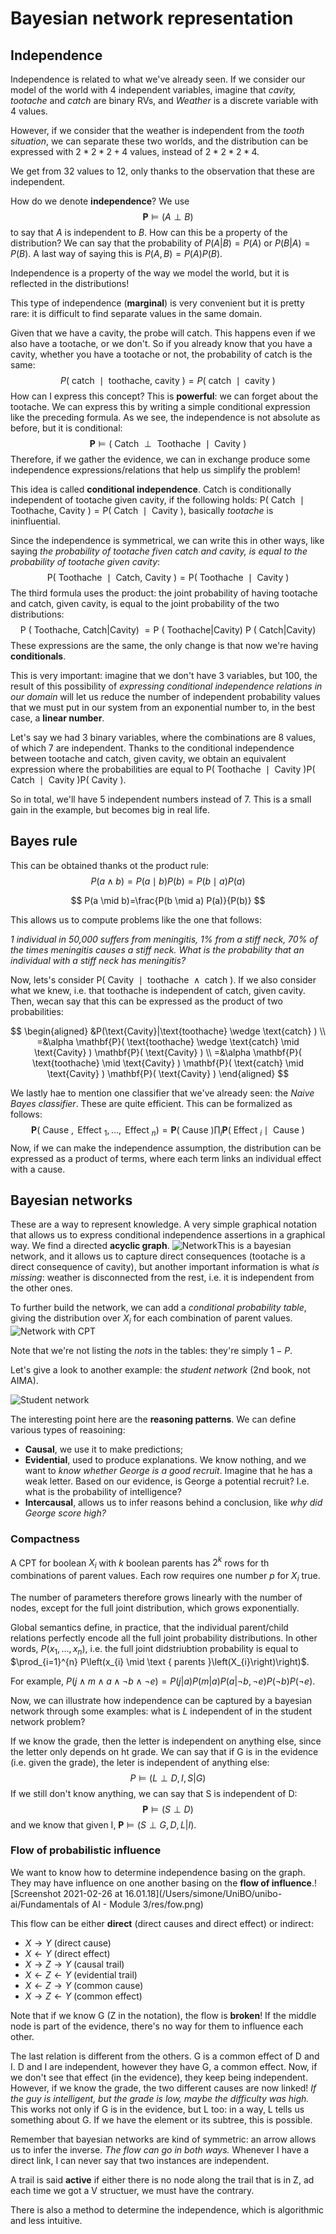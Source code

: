 # Bayesian network representation

## Independence

Independence is related to what we've already seen. If we consider our model of the world with 4 independent variables, imagine that *cavity, tootache* and *catch* are binary RVs, and *Weather* is a discrete variable with 4 values. 

However, if we consider that the weather is independent from the *tooth situation*, we can separate these two worlds, and the distribution can be expressed with $2*2*2 + 4$ values, instead of $2*2* 2*4$.

We get from 32 values to 12, only thanks to the observation that these are independent.

How do we denote **independence**? We use 
$$
\mathbf{P} \models(A \perp B)
$$
 to say that $A$ is independent to $B$. How can this be a property of the distribution? We can say that the probability of $P(A|B)=P(A)$ or $P(B|A)=P(B)$. A last way of saying this is $P(A,B)=P(A)P(B)$.

Independence is a property of the way we model the world, but it is reflected in the distributions!

This type of independence (**marginal**) is very convenient but it is pretty rare: it is difficult to find separate values in the same domain.

Given that we have a cavity, the probe will catch. This happens even if we also have a tootache, or we don't. So if you already know that you have a cavity, whether you have a tootache or not, the probability of catch is the same:
$$
P(\text { catch } \mid \text { toothache, cavity })=P(\text { catch } \mid \text { cavity })
$$
How can I express this concept? This is **powerful**: we can forget about the tootache. We can express this by writing a simple conditional expression like the preceding formula. As we see, the independence is not absolute as before, but it is conditional:
$$
\mathbf{P} \models(\text { Catch } \perp \text { Toothache } \mid \text { Cavity })
$$
Therefore, if we gather the evidence, we can in exchange produce some independence expressions/relations that help us simplify the problem!

This idea is called **conditional independence**. Catch is conditionally independent of tootache given cavity, if the following holds: $\mathrm{P}(\text { Catch } \mid \text { Toothache, Cavity })=\mathrm{P}(\text { Catch } \mid \text { Cavity })$, basically *tootache* is ininfluential.

Since the independence is symmetrical, we can write this in other ways, like saying *the probability of tootache fiven catch and cavity, is equal to the probability of tootache given cavity*:
$$
\mathrm{P}(\text { Toothache } \mid \text { Catch, Cavity })=\mathrm{P}(\text { Toothache } \mid \text { Cavity })
$$
The third formula uses the product: the joint probability of having tootache and catch, given cavity, is equal to the joint probability of the two distributions:
$$
\mathrm{P} \text { ( Toothache, Catch|Cavity) }=\mathrm{P} \text { ( Toothache|Cavity) } \mathrm{P} \text { ( Catch|Cavity) }
$$
These expressions are the same, the only change is that now we're having **conditionals**.

This is very important: imagine that we don't have 3 variables, but 100, the result of this possibility of *expressing conditional independence relations in our domain* will let us reduce the number of independent probability values that we must put in our system from an exponential number to, in the best case, a **linear number**.

Let's say we had 3 binary variables, where the combinations are 8 values, of which 7 are independent. Thanks to the conditional independence between tootache and catch, given cavity, we obtain an equivalent expression where the probabilities are equal to $\mathrm{P}(\text { Toothache } \mid \text { Cavity }) \mathrm{P}(\text { Catch } \mid \text { Cavity }) \mathrm{P}(\text { Cavity })$.

So in total, we'll have 5 independent numbers instead of 7. This is a small gain in the example, but becomes big in real life.

## Bayes rule

This can be obtained thanks ot the product rule: 
$$
P(a \wedge b)= P(a \mid b) P(b)=P(b \mid a) P(a)
$$

$$
P(a \mid b)=\frac{P(b \mid a) P(a)}{P(b)}
$$

This allows us to compute problems like the one that follows:

*$1$ individual in 50,000 suffers from meningitis, $1 \%$ from a stiff neck, $70 \%$ of the times meningitis causes a stiff neck. What is the probability that an individual with a stiff neck has meningitis?*

Now, lets's consider $\mathrm{P}(\text { Cavity } \mid \text { toothache } \wedge \text { catch })$. If we also consider what we knew, i.e. that toothache is independent of catch, given cavity. Then, wecan say that this can be expressed as the product of two probabilities:

$$
\begin{aligned}
&P(\text{Cavity}|\text{toothache} \wedge \text{catch} ) \\
=&\alpha \mathbf{P}( \text{toothache} \wedge \text{catch} \mid \text{Cavity} ) \mathbf{P}( \text{Cavity} ) \\
=&\alpha \mathbf{P}( \text{toothache} \mid \text{Cavity} ) \mathbf{P}( \text{catch} \mid \text{Cavity} ) \mathbf{P}( \text{Cavity} )
\end{aligned}
$$

We lastly hae to mention one classifier that we've already seen: the *Naive Bayes classifier*. These are quite efficient. This can be formalized as follows:
$$
\mathbf{P}\left(\text { Cause }, \text { Effect }_{1}, \ldots, \text { Effect }_{n}\right)=\mathbf{P}(\text { Cause }) \prod_{i} \mathbf{P}\left(\text { Effect }_{i} \mid \text { Cause }\right)
$$
Now, if we can make the independence assumption, the distribution can be expressed as a product of terms, where each term links an individual effect with a cause. 

## Bayesian networks

These are a way to represent knowledge. A very simple graphical notation that allows us to express conditional independence assertions in a graphical way. We find a directed **acyclic graph**. ![Network](./res/bayesian_net.png)This is a bayesian network, and it allows us to capture direct consequences (tootache is a direct consequence of cavity), but another important information is what *is missing*: weather is disconnected from the rest, i.e. it is independent from the other ones.

To further build the network, we can add a *conditional probability table*, giving the distribution over $X_i$ for each combination of parent values.![Network with CPT](./res/bayesian_net_with_cpt.png)

Note that we're not listing the *nots* in the tables: they're simply $1-P$.

Let's give a look to another example: the *student network* (2nd book, not AIMA).

![Student network](./res/student_net.png)

The interesting point here are the **reasoning patterns**. We can define various types of reasoining:

* **Causal**, we use it to make predictions;
* **Evidential**, used to produce explanations. We know nothing, and we want to *know whether George is a good recruit*. Imagine that he has a weak letter. Based on our evidence, is George a potential recruit? I.e. what is the probability of intelligence?
* **Intercausal**, allows us to infer reasons behind a conclusion, like *why did George score high?* 

### Compactness

A CPT for boolean $X_i$ with $k$ boolean parents has $2^k$ rows for th combinations of parent values. Each row requires one number $p$ for $X_i$ true.

The number of parameters therefore grows linearly with the number of nodes, except for the full joint distribution, which grows exponentially.

Global semantics define, in practice, that the individual parent/child relations perfectly encode all the full joint probability distributions. In other words, $P\left(x_{1}, \ldots, x_{n}\right)$, i.e. the full joint didstriubtion probability is equal to $\prod_{i=1}^{n} P\left(x_{i} \mid \text { parents }\left(X_{i}\right)\right)$.

For example, $P(j \wedge m \wedge a \wedge \neg b \wedge \neg e)=P(j|a)P(m|a)P(a|\neg b, \neg e)P(\neg b)P(\neg e)$.

Now, we can illustrate how independence can be captured by a bayesian network through some examples: what is $L$ independent of in the student network problem?

If we know the grade, then the letter is independent on anything else, since the letter only depends on ht grade. We can say that if G is in the evidence (i.e. given the grade), the leter is independent of anything else:
$$
P \models (L \perp D, I, S |G)
$$
If we still don't know anything, we can say that S is independent of D:
$$
\mathbf{P} \models(S \perp D)
$$
and we know that given I, $\mathbf{P} \models(S \perp G, D, L |I)$.

### Flow of probabilistic influence

We want to know how to determine independence basing on the graph. They may have influence on one another basing on the **flow of influence**.![Screenshot 2021-02-26 at 16.01.18](/Users/simone/UniBO/unibo-ai/Fundamentals of AI - Module 3/res/fow.png)

This flow can be either **direct** (direct causes and direct effect) or indirect:

* $X\rightarrow Y$ (direct cause)
* $X \leftarrow Y$ (direct effect)
* $X \rightarrow Z \rightarrow Y$ (causal trail)
* $X \leftarrow Z \leftarrow Y$ (evidential trail)
* $X \leftarrow Z \rightarrow Y$ (common cause)
* $X \rightarrow Z \leftarrow Y$ (common effect)

Note that if we know G (Z in the notation), the flow is **broken**! If the middle node is part of the evidence, there's no way for them to influence each other.

The last relation is different from the others. G is a common effect of D and I. D and I are independent, however they have G, a common effect. Now, if we don't see that effect (in the evidence), they keep being independent. However, if we know the grade, the two different causes are now linked! *If the guy is intelligent, but the grade is low, maybe the difficulty was high.* This works not only if G is in the evidence, but L too: in a way, L tells us something about G. If we have the element or its subtree, this is possible. 

Remember that bayesian networks are kind of symmetric: an arrow allows us to infer the inverse. *The flow can go in both ways.* Whenever I have a direct link, I can never say that two instances are independent. 

A trail is said **active** if either there is no node along the trail that is in Z, ad each time we got a V structuer, we must have the contrary.

There is also a method to determine the independence, which is algorithmic and less intuitive. 





